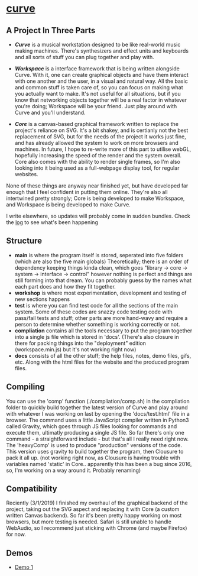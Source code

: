 # [curve](http://metasophiea.com/curve)

## A Project In Three Parts
- **_Curve_** is a musical workstation designed to be like real-world music making machines. There's synthesizers and effect units and keyboards and all sorts of stuff you can plug together and play with. 

- **_Workspace_** is a interface framework that is being written alongside Curve. With it, one can create graphical objects and have them interact with one another and the user, in a visual and natural way. All the basic and common stuff is taken care of, so you can focus on making what you actually want to make. It's not useful for all situations, but if you know that networking objects together will be a real factor in whatever you're doing; Workspace will be your friend. Just play around with Curve and you'll understand.

- **_Core_** is a canvas-based graphical framework written to replace the project's reliance on SVG. It's a bit shakey, and is certianly not the best replacement of SVG, but for the needs of the project it works just fine, and has already allowed the system to work on more browsers and machines. In future, I hope to re-write more of this part to utilise webGL, hopefully increasing the speed of the render and the system overall. Core also comes with the ability to render single frames, so I'm also looking into it being used as a full-webpage display tool, for regular websites.


None of these things are anyway near finished yet, but have developed far enough that I feel confident in putting them online. They're also all intertwined pretty strongly; Core is being developed to make Workspace, and Workspace is being developed to make Curve.

I write elsewhere, so updates will probably come in sudden bundles. Check the [log](docs/notes/log) to see what's been happening

## Structure
- __main__ is where the program itself is stored, seperated into five folders (which are also the five main globals) Theoretically; there is an order of dependency keeping things kinda clean, which goes "library -> core -> system -> interface -> control" however nothing is perfect and things are still forming into that dream. You can probably guess by the names what each part does and how they fit together.
- __workshop__ is where most experimentation, development and testing of new sections happens
- __test__ is where you can find test code for all the sections of the main system. Some of these codes are snazzy code testing code with pass/fail tests and stuff; other parts are more hand-wavy and require a person to determine whether something is working correctly or not.
- __compliation__ contains all the tools necessary to put the program together into a single js file which is stored in 'docs'. (There's also closure in there for packing things into the "deployment" edition (workspace.min.js) but it's not working right now)
- __docs__ consists of all the other stuff; the help files, notes, demo files, gifs, etc. Along with the html files for the website and the produced program files.

## Compiling
You can use the 'comp' function (./compliation/comp.sh) in the compliation folder to quickly build together the latest version of Curve and play around with whatever I was working on last by opening the 'docs/test.html' file in a browser.
The command uses a little JavaScript compiler written in Python3 called Gravity, which goes through JS files looking for commands and execute them, ultimatly producing a single JS file. So far there's only one command - a straightforward include - but that's all I really need right now. The 'heavyComp' is used to produce "production" versions of the code. This version uses gravity to build together the program, then Clousure to pack it all up. (not working right now, as Clousure is having trouble with variables named 'static' in Core.. apparently this has been a bug since 2016, so, I'm working on a way around it. Probably renaming)

## Compatibility
Reciently (3/1/2019) I finished my overhaul of the graphical backend of the project, taking out the SVG aspect and replacing it with Core (a custom written Canvas backend). So far it's been pretty happy working on most browsers, but more testing is needed. Safari is still unable to handle WebAudio, so I recommend just sticking with Chrome (and maybe Firefox) for now.

## Demos
- [Demo 1](https://curve.metasophiea.com?demo=1) 
